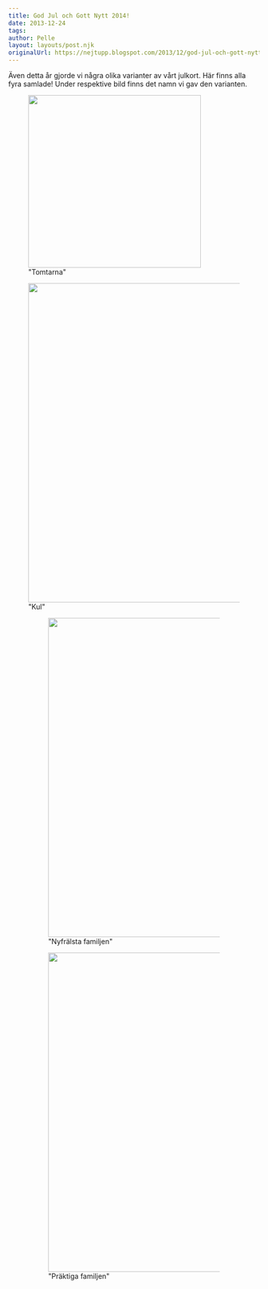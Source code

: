 ```yaml
---
title: God Jul och Gott Nytt 2014!
date: 2013-12-24
tags: 	
author: Pelle
layout: layouts/post.njk
originalUrl: https://nejtupp.blogspot.com/2013/12/god-jul-och-gott-nytt-2014.html
---
```


Även detta år gjorde vi några olika varianter av vårt julkort. Här finns alla fyra samlade! Under respektive bild finns det namn vi gav den varianten.<br></div>

<figure>
	<img src="../../../../img/jul-PERK2535.jpg" height="346">
	<figcaption>"Tomtarna"</figcaption>
</figure>

<figure>
	<img src="../../../../img/jul-PERK2567.jpg" height="640">
	<figcaption>"Kul"</i> </td></tr></tbody></table>

<figure>
	<img src="../../../../img/jul-PERK2686.jpg" height="640">
	<figcaption>"Nyfrälsta familjen"</figcaption>
</figure>

<figure>
	<img src="../../../../img/printingPERK2650.jpg" height="640">
	<figcaption>"Präktiga familjen"</figcaption>
</figure>

